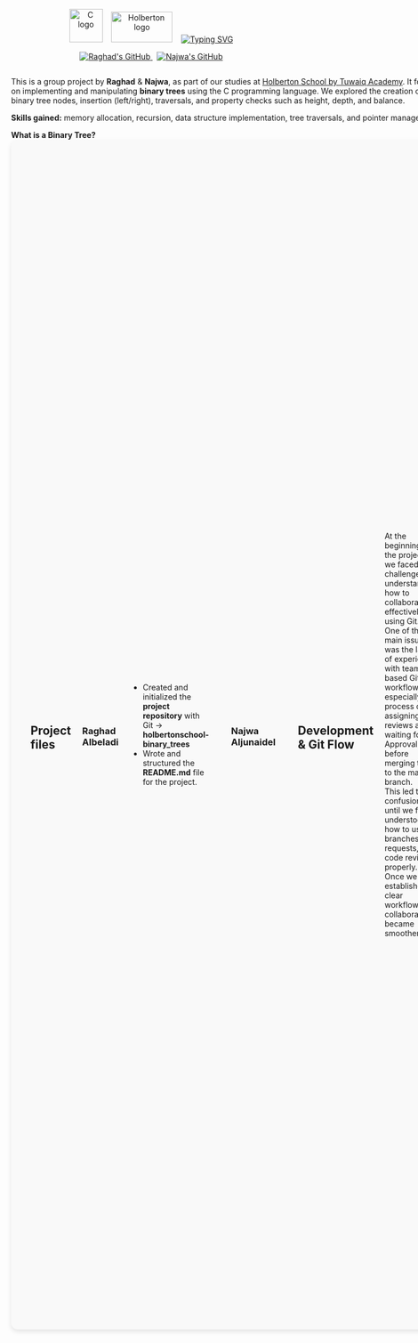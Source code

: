 <p align="center">
  <img src="https://cdn.jsdelivr.net/gh/devicons/devicon/icons/c/c-original.svg" alt="C logo" width="60" height="60"/>
  &nbsp;&nbsp;
  <img src="https://github.com/user-attachments/assets/5f8d33ce-fed8-438a-935c-a9916afef26e" alt="Holberton logo" width="110" height="55"/>
  &nbsp;&nbsp;
  <a href="https://git.io/typing-svg">
    <img src="https://readme-typing-svg.herokuapp.com?font=Fira+Code&weight=900&duration=4998&pause=987&color=2BF74E&background=197A2300&width=300&height=50&lines=Binary+Trees+project+" alt="Typing SVG" />
  </a>
</p>
<p align="center">
  <a href="https://github.com/RaghadAlbeladi1">
    <img src="https://img.shields.io/badge/GitHub-Raghad_Albeladi-181717?style=flat-square&logo=github&logoColor=white" alt="Raghad's GitHub">
  </a>
  &nbsp;
  <a href="https://github.com/NajwaAljunaidel">
    <img src="https://img.shields.io/badge/GitHub-Najwa_Aljunaidel-181717?style=flat-square&logo=github&logoColor=white" alt="Najwa's GitHub">
  </a>
</p>
<div style="display: flex; align-items: flex-start; justify-content: space-between; max-width: 900px; margin: 0 auto;">
  <div style="flex: 1; padding-right: 20px;">
    <p>
      This is a group project by <strong>Raghad</strong> & <strong>Najwa</strong>, as part of our studies at 
      <a href="https://tuwaiq.edu.sa/holberton">Holberton School by Tuwaiq Academy</a>. It focuses on implementing and manipulating <strong>binary trees</strong> using the C programming language.
      We explored the creation of binary tree nodes, insertion (left/right), traversals, and property checks
      such as height, depth, and balance.
    </p>
    <p>
      <strong>Skills gained:</strong> memory allocation, recursion, data structure implementation,
      tree traversals, and pointer management.
  <div>
    <p style="margin: 0;">
      <strong>What is a Binary Tree?</strong> 
   <div style="display: flex; align-items: center; gap: 20px; padding: 15px; border-radius: 12px; background-color: #f9f9f9; box-shadow: 0 4px 8px rgba(0,0,0,0.1); max-width: 750px;">
  <table style="max-width: 750px; border-collapse: collapse;">
  <tr>
    <td style="width: 130px; padding: 10px;">
      <img src="https://www.mathwarehouse.com/programming/images/binary-search-tree/binary-search-tree-sorted-array-animation.gif" 
           alt="Binary Tree Animation" 
           style="width: 120px; height: auto; border-radius: 8px;">
    </td>
    <td style="padding: 10px; vertical-align: top; font-family: Arial, sans-serif; font-size: 16px; line-height: 1.5;">
      A binary tree is a hierarchical data structure where each node has at most two children, referred to as the left and right child. It is used in various applications such as searching, sorting, and expression parsing.
    </td>
  </tr>
</table>

## Project files

### Raghad Albeladi

- Created and initialized the **project repository** with Git -> **holbertonschool-binary_trees**
- Wrote and structured the **README.md** file for the project.

| File | Description |
|-------|-------------|
| ![binary_trees.h](https://img.shields.io/badge/-binary_trees.h-blueviolet) | Header file defining the binary tree node struct, typedefs, and all function prototypes. |
| ![0-main.c](https://img.shields.io/badge/-0--main.c-blueviolet) | Main driver file for building and printing a sample binary tree. |
| ![0-binary_tree_node.c](https://img.shields.io/badge/-0--binary_tree_node.c-blue) | Implements creation of a new binary tree node. Allocates memory, initializes node's value, parent pointer, and sets left and right children to NULL. |
| ![2-binary_tree_insert_right.c](https://img.shields.io/badge/-2--binary_tree_insert_right.c-yellow) | Inserts a new node as the right child of a given parent node. Manages existing right child similarly by re-linking it to the new node. |
| ![4-binary_tree_is_leaf.c](https://img.shields.io/badge/-4--binary_tree_is_leaf.c-orange) | Checks if a given node is a leaf node (i.e., has no children). Returns 1 if leaf, else 0. |
| ![6-binary_tree_preorder.c](https://img.shields.io/badge/-6--binary_tree_preorder.c-purple) | Performs preorder traversal of the tree (node -> left -> right). |
| ![8-binary_tree_postorder.c](https://img.shields.io/badge/-8--binary_tree_postorder.c-cyan) | Performs postorder traversal (left -> right -> node). |
| ![10-binary_tree_depth.c](https://img.shields.io/badge/-10--binary_tree_depth.c-lightgreen) | Calculates the depth of a node: the number of edges from the node up to the root. |
| ![12-binary_tree_leaves.c](https://img.shields.io/badge/-12--binary_tree_leaves.c-lightcoral) | Counts how many leaf nodes (nodes without children) exist in the tree. |
| ![14-binary_tree_balance.c](https://img.shields.io/badge/-14--binary_tree_balance.c-lightgray) | Calculates the balance factor of a node: height(left subtree) - height(right subtree). |
| ![16-binary_tree_is_perfect.c](https://img.shields.io/badge/-16--binary_tree_is_perfect.c-lightseagreen) | Determines if the tree is perfect: all internal nodes have two children and all leaves are at the same depth. |
  
### Najwa Aljunaidel

| File | Description |
|-------|-------------|
| ![1-binary_tree_insert_left.c](https://img.shields.io/badge/-1--binary_tree_insert_left.c-green) | Inserts a new node as the left child of a given parent node. Handles existing left child by shifting it to be left child of the new node. |
| ![3-binary_tree_delete.c](https://img.shields.io/badge/-3--binary_tree_delete.c-red) | Recursively deletes a whole binary tree from any node. Frees all allocated memory to avoid leaks. |
| ![5-binary_tree_is_root.c](https://img.shields.io/badge/-5--binary_tree_is_root.c-lightgrey) | Determines if a node is the root by checking if its parent is NULL. |
| ![7-binary_tree_inorder.c](https://img.shields.io/badge/-7--binary_tree_inorder.c-pink) | Performs inorder traversal (left -> node -> right). |
| ![9-binary_tree_height.c](https://img.shields.io/badge/-9--binary_tree_height.c-lightblue) | Calculates the height of the tree: the longest path from the node down to a leaf. |
| ![11-binary_tree_size.c](https://img.shields.io/badge/-11--binary_tree_size.c-lightyellow) | Computes the total number of nodes in the binary tree starting from a given node recursively. |
| ![13-binary_tree_nodes.c](https://img.shields.io/badge/-13--binary_tree_nodes.c-lightpink) | Counts all nodes in the tree that have at least one child (internal nodes). |
| ![15-binary_tree_is_full.c](https://img.shields.io/badge/-15--binary_tree_is_full.c-lightsteelblue) | Checks if the binary tree is full, meaning every node has either 0 or 2 children. |
| ![17-binary_tree_sibling.c](https://img.shields.io/badge/-17--binary_tree_sibling.c-lightsalmon) | Finds the sibling of a given node, i.e., the other child of the node's parent. |



## Development & Git Flow
At the beginning of the project, we faced challenges in understanding how to collaborate effectively using Git.  
One of the main issues was the lack of experience with team-based Git workflows — especially the process of assigning reviews and waiting for Approval before merging tasks to the main branch.  
This led to confusion until we fully understood how to use branches, pull requests, and code reviews properly.  
Once we established a clear workflow, collaboration became smoother.  

We also encountered difficulties with Betty style errors. Each time a style issue appeared in a file, we created a new branch to isolate and fix it.  
Although this was time-consuming, it helped us better understand code styling and commit practices.  
Overall, the process improved our skills in Git collaboration, problem-solving, and writing clean, team-reviewed code.  

![From panic to pro](https://media.giphy.com/media/v1.Y2lkPTc5MGI3NjExOGJ2bnI4YTh5ZWsyZ2dwNGszcDRvOXdyaHRrNWU0b3F4dXZqMDRyeCZlcD12MV9naWZzX3NlYXJjaCZjdD1n/mCRJDo24UvJMA/giphy.gif)


<h2 align=>Requirements</h2>  <p><strong>OS:</strong> Ubuntu 20.04 LTS   <strong>Compiler:</strong> gcc with flags <code>-Wall -Werror -Wextra -pedantic -std=gnu89</code> <strong>Editor:</strong> vi, vim, or emacs</p>

<p><strong>Code Style:</strong> Betty style (checked with <code>betty-style.pl</code> &amp; <code>betty-doc.pl</code>)</p>

  <strong style="display: inline-block; width: 120px;">Restrictions:</strong>
  No global variables, Max 5 functions per <code>.c</code> file, Include guard required in <code>binary_trees.h</code>
</p>


## Installation & Compilation
```bash
git clone https://github.com/RaghadAlbeladi1/holbertonschool-binary_trees.git
cd holbertonschool-binary_trees
````
Compile and test one task (example: task 0)
````
gcc -Wall -Werror -Wextra -pedantic -std=gnu89 \
  binary_tree_print.c 0-binary_tree_node.c 0-main.c -o 0-node
````
![C5FOCL4VcAEeMqn](https://github.com/user-attachments/assets/6056e47e-24dc-46a3-a444-1d86e03b1a49)

Run
````
./0-node
````
## Examples
To use any of the implemented binary tree functions, include the header file binary_trees.h in your C code and compile it with the required .c source files.
````
#include "binary_trees.h"

int main(void) {
    /* Your code here */
    return 0;
}
````
### Testing
To use any implemented binary tree function, include the header file `binary_trees.h` and write your main program like this:

```c
#include "binary_trees.h"

int main(void)
{
    binary_tree_t *root;

    root = binary_tree_node(NULL, 98);
    root->left = binary_tree_node(root, 12);
    root->right = binary_tree_node(root, 402);

    binary_tree_print(root);

    binary_tree_delete(root);

    return (0);
}
```
Here are some examples of what you should expect when testing different functionalities:

| Task                 | Command      | Expected Output / Behavior                |
|----------------------|--------------|------------------------------------------|
| Create a node        | `./0-node`    | Prints a binary tree with root node and children |
| Insert left child    | `./1-left`    | Left child added correctly                |
| Insert right child   | `./2-right`   | Right child added correctly               |
| Tree traversals      | `./6-pre`     | Nodes printed in preorder                  |
|                      | `./7-in`      | Nodes printed in inorder                   |
|                      | `./8-post`    | Nodes printed in postorder                 |
| Measure tree properties | `./9-height` | Prints height of the tree                 |
|                      | `./10-depth`  | Prints depth of a node                     |
|                      | `./11-size`   | Prints total number of nodes               |
| Count leaves/nodes   | `./12-leaves` | Prints number of leaf nodes                |
|                      | `./13-nodes`  | Prints number of nodes with children       |
| Check balance        | `./14-balance`| Prints balance factor                      |
| Check full/perfect   | `./15-full`   | Returns 1 if full, 0 otherwise             |
|                      | `./16-perfect`| Returns 1 if perfect, 0 otherwise          |
| Find relatives       | `./17-sibling`| Prints sibling node or NULL                |
|                      | `./18-uncle`  | Prints uncle node or NULL                   |

Make sure to verify your output matches the expected behavior for each function.









